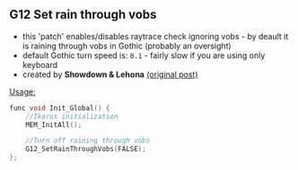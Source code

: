 ## G12 Set rain through vobs
 - this 'patch' enables/disables raytrace check ignoring vobs - by deault it is raining through vobs in Gothic (probably an oversight)
 - default Gothic turn speed is: `0.1` - fairly slow if you are using only keyboard
 - created by **Showdown & Lehona** [(original post)](https://forum.worldofplayers.de/forum/threads/1299679-Skriptpaket-Ikarus-4/page11?p=24735929&viewfull=1#post24735929)

<ins>Usage:</ins>
```c++
func void Init_Global() {
	//Ikarus initialization
	MEM_InitAll();

	//Turn off raining through vobs
	G12_SetRainThroughVobs(FALSE);
};
```